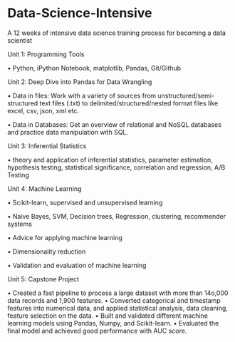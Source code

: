 # Data-Science-Intensive
A 12 weeks of intensive data science training process for becoming a data scientist

Unit 1: Programming Tools 

•	Python, iPython Notebook, matplotlib, Pandas, Git/Github

Unit 2: Deep Dive into Pandas for Data Wrangling

•	Data in files: Work with a variety of sources from unstructured/semi-structured text files (.txt) to delimited/structured/nested format files like excel, csv, json, xml etc.

•	Data in Databases: Get an overview of relational and NoSQL databases and practice data manipulation with SQL.

Unit 3: Inferential Statistics

•	theory and application of inferential statistics, parameter estimation, hypothesis testing, statistical significance, correlation and regression, A/B Testing

Unit 4: Machine Learning 

•	Scikit-learn, supervised and unsupervised learning

•	Naive Bayes, SVM, Decision trees, Regression, clustering, recommender systems

•	Advice for applying machine learning

•	Dimensionality reduction

•	Validation and evaluation of machine learning

Unit 5: Capstone Project

•	Created a fast pipeline to process a large dataset with more than 14o,000 data records and 1,900 features.
•	Converted categorical and timestamp features into numerical data, and applied statistical analysis, data cleaning, feature selection on the data.
•	Built and validated different machine learning models using Pandas, Numpy, and Scikit-learn.
•	Evaluated the final model and achieved good performance with AUC score.




